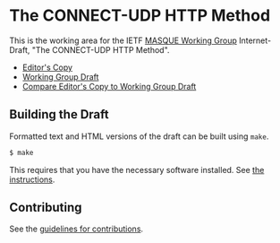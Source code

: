 # The CONNECT-UDP HTTP Method

This is the working area for the IETF [MASQUE Working Group](https://datatracker.ietf.org/wg/masque/documents/) Internet-Draft, "The CONNECT-UDP HTTP Method".

* [Editor's Copy](https://ietf-wg-masque.github.io/draft-ietf-masque-connect-udp/#go.draft-ietf-masque-connect-udp.html)
* [Working Group Draft](https://tools.ietf.org/html/draft-ietf-masque-connect-udp)
* [Compare Editor's Copy to Working Group Draft](https://ietf-wg-masque.github.io/draft-ietf-masque-connect-udp/#go.draft-ietf-masque-connect-udp.diff)

## Building the Draft

Formatted text and HTML versions of the draft can be built using `make`.

```sh
$ make
```

This requires that you have the necessary software installed.  See
[the instructions](https://github.com/martinthomson/i-d-template/blob/master/doc/SETUP.md).


## Contributing

See the
[guidelines for contributions](https://github.com/ietf-wg-masque/draft-ietf-masque-connect-udp/blob/main/CONTRIBUTING.md).
